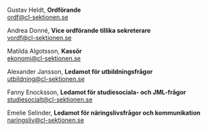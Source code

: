 Gustav Heldt, **Ordförande**  
ordf@cl-sektionen.se

Andrea Donné, **Vice ordförande tillika sekreterare**  
vordf@cl-sektionen.se

Matilda Algotsson, **Kassör**  
ekonomi@cl-sektionen.se

Alexander Jansson, **Ledamot för utbildningsfrågor**  
utbildning@cl-sektionen.se

Fanny Enocksson, **Ledamot för studiesociala- och JML-frågor**  
studiesocialt@cl-sektionen.se

Emelie Selinder, **Ledamot för näringslivsfrågor och kommunikation**  
naringsliv@cl-sektionen.se